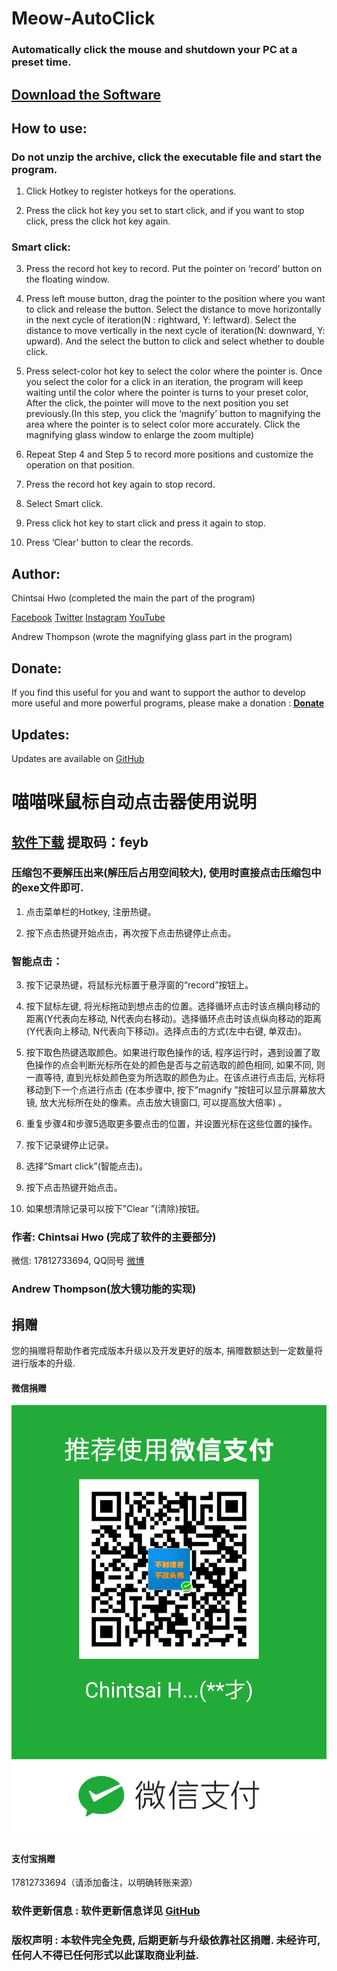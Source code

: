 # Meow-AutoClick
### Automatically click the mouse and shutdown your PC at a preset time.
## [Download the Software](https://drive.google.com/file/d/1tp69cCTnC9qTkuhBuvmF5gK4NMrGzGaj/view?usp=sharing)
## How to use:
### Do not unzip the archive, click the executable file and start the program.
1. Click Hotkey to register hotkeys for the operations.

2. Press the click hot key you set to start click, and if you want to stop click, press the click hot key again.

### Smart click:

3. Press the record hot key to record. Put the pointer on ‘record’ button on the floating window.

4. Press left mouse button, drag the pointer to the position where you want to click and release the button. Select the distance to move horizontally in the next cycle of iteration(N : rightward, Y: leftward). Select the distance to move vertically in the next cycle of iteration(N: downward, Y: upward). And the select the button to click and select whether to double click.

5. Press select-color hot key to select the color where the pointer is. Once you select the color for a click in an iteration, the program will keep waiting until the color where the pointer is turns to your preset color, After the click, the pointer will move to the next position you set previously.(In this step, you click the ‘magnify’ button to magnifying the area where the pointer is to select color more accurately. Click the magnifying glass window to enlarge the zoom multiple)

6. Repeat Step 4 and Step 5 to record more positions and customize the operation on that position.

7. Press the record hot key again to stop record.

8. Select Smart click.

9. Press click hot key to start click and press it again to stop.

10. Press ‘Clear’ button to clear the records.

## Author: 
Chintsai Hwo (completed the main the part of the program)

[Facebook](https://www.facebook.com/ChintsaiHwo)    [Twitter](https://twitter.com/ChintsaiHwo)    [Instagram](https://www.instagram.com/jcglqm/)     [YouTube](https://www.youtube.com/channel/UCMt0affgpxiqz18fEekiDgQ?view_as=subscriber)

Andrew Thompson (wrote the magnifying glass part in the program)

## Donate:

If you find this useful for you and want to support the author to develop more useful and more powerful programs, please make a donation : **[Donate](https://www.paypal.me/Chintsai)**
## Updates:
Updates are available on [GitHub](https://github.com/jcglqmoyx/Meow-AutoClick)

# 喵喵咪鼠标自动点击器使用说明
## [软件下载](https://pan.baidu.com/s/1AN05SITcH_SSd2QimNeHww)  提取码：feyb
### 压缩包不要解压出来(解压后占用空间较大), 使用时直接点击压缩包中的exe文件即可.

1. 点击菜单栏的Hotkey, 注册热键。

2. 按下点击热键开始点击，再次按下点击热键停止点击。

### 智能点击：

3. 按下记录热键，将鼠标光标置于悬浮窗的“record”按钮上。

4. 按下鼠标左键, 将光标拖动到想点击的位置。选择循环点击时该点横向移动的距离(Y代表向左移动, N代表向右移动)。选择循环点击时该点纵向移动的距离(Y代表向上移动, N代表向下移动)。选择点击的方式(左中右键, 单双击)。

5. 按下取色热键选取颜色。如果进行取色操作的话, 程序运行时，遇到设置了取色操作的点会判断光标所在处的颜色是否与之前选取的颜色相同, 如果不同, 则一直等待, 直到光标处颜色变为所选取的颜色为止。在该点进行点击后, 光标将移动到下一个点进行点击 (在本步骤中, 按下”magnify ”按钮可以显示屏幕放大镜, 放大光标所在处的像素。点击放大镜窗口, 可以提高放大倍率) 。

6. 重复步骤4和步骤5选取更多要点击的位置，并设置光标在这些位置的操作。

7. 按下记录键停止记录。

8. 选择”Smart click”(智能点击)。

9. 按下点击热键开始点击。

10. 如果想清除记录可以按下”Clear ”(清除)按钮。

### 作者: Chintsai Hwo (完成了软件的主要部分)
   微信: 17812733694, QQ同号    [微博](https://www.weibo.com/u/5530569595)
### Andrew Thompson(放大镜功能的实现)

## 捐赠 
   您的捐赠将帮助作者完成版本升级以及开发更好的版本, 捐赠数额达到一定数量将进行版本的升级.

#### 微信捐赠 
![](https://github.com/jcglqmoyx/Meow-AutoClick/blob/master/donate/WechatPay.png)

#### 支付宝捐赠
17812733694（请添加备注，以明确转账来源）

### 软件更新信息 : 软件更新信息详见 [GitHub](https://github.com/jcglqmoyx/Meow-AutoClick)

### 版权声明 : 本软件完全免费, 后期更新与升级依靠社区捐赠. 未经许可, 任何人不得已任何形式以此谋取商业利益.
